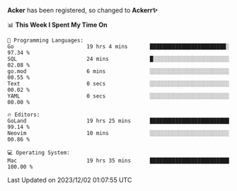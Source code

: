 **Acker** has been registered, so changed to **Ackerr✨**

<!--START_SECTION:waka-->
📊 **This Week I Spent My Time On** 

```text
💬 Programming Languages: 
Go                       19 hrs 4 mins       ████████████████████████░   97.34 % 
SQL                      24 mins             █░░░░░░░░░░░░░░░░░░░░░░░░   02.08 % 
go.mod                   6 mins              ░░░░░░░░░░░░░░░░░░░░░░░░░   00.55 % 
Text                     0 secs              ░░░░░░░░░░░░░░░░░░░░░░░░░   00.02 % 
YAML                     0 secs              ░░░░░░░░░░░░░░░░░░░░░░░░░   00.00 % 

🔥 Editors: 
GoLand                   19 hrs 25 mins      █████████████████████████   99.14 % 
Neovim                   10 mins             ░░░░░░░░░░░░░░░░░░░░░░░░░   00.86 % 

💻 Operating System: 
Mac                      19 hrs 35 mins      █████████████████████████   100.00 % 
```


 Last Updated on 2023/12/02 01:07:55 UTC
<!--END_SECTION:waka-->
